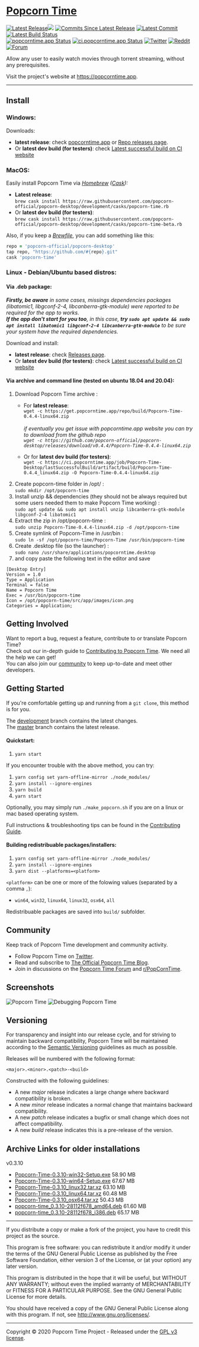 # [Popcorn Time](https://github.com/popcorn-official/popcorn-desktop)

[![Latest Release](https://img.shields.io/github/v/release/popcorn-official/popcorn-desktop?color=brightgreen&label=latest%20release)![](https://img.shields.io/github/release-date/popcorn-official/popcorn-desktop?label=)](https://github.com/popcorn-official/popcorn-desktop/releases/latest)
[![Commits Since Latest Release](https://img.shields.io/github/commits-since/popcorn-official/popcorn-desktop/latest?label=commits%20since)](https://github.com/popcorn-official/popcorn-desktop/compare/master...development)
[![Latest Commit](https://img.shields.io/github/last-commit/popcorn-official/popcorn-desktop?label=latest%20commit)](https://github.com/popcorn-official/popcorn-desktop/commit/development)
[![Latest Build Status](https://ci.popcorntime.app/job/Popcorn-Time-Desktop/badge/icon?subject=latest%20build)](https://ci.popcorntime.app/job/Popcorn-Time-Desktop/)  
[![popcorntime.app Status](https://img.shields.io/website?down_color=red&down_message=offline&label=popcorntime.app&up_color=brightgreen&up_message=online&url=https%3A%2F%2Fpopcorntime.app)](https://popcorntime.app)
[![ci.popcorntime.app Status](https://img.shields.io/website?down_color=red&down_message=offline&label=ci.popcorntime.app&up_color=brightgreen&up_message=online&url=https%3A%2F%2Fci.popcorntime.app)](https://ci.popcorntime.app)
[![Twitter](https://img.shields.io/twitter/follow/r_popcorntime?color=3299EC&label=twitter&style=flat)](https://twitter.com/r_popcorntime)
[![Reddit](https://img.shields.io/reddit/subreddit-subscribers/PopCornTime?color=red&label=reddit&style=flat)](https://www.reddit.com/r/PopCornTime)
[![Forum](https://img.shields.io/discourse/posts?color=blue&label=forum&server=https%3A%2F%2Fdiscuss.popcorntime.app&style=flat)](https://discuss.popcorntime.app) 


Allow any user to easily watch movies through torrent streaming, without any prerequisites.

Visit the project's website at https://popcorntime.app.

***

## Install

### Windows:
Downloads:
* **latest release**: check [popcorntime.app](https://popcorntime.app/#get-app) or [Repo releases page](https://github.com/popcorn-official/popcorn-desktop/releases).
* Or **latest dev build (for testers)**: check [Latest successful build on CI website](https://ci.popcorntime.app/job/Popcorn-Time-Desktop/lastSuccessfulBuild/)


### MacOS:

Easily install Popcorn Time via _[Homebrew](https://brew.sh) ([Cask](https://github.com/Homebrew/homebrew-cask#homebrew-cask)):_

* **Latest release**:  
`brew cask install https://raw.githubusercontent.com/popcorn-official/popcorn-desktop/development/casks/popcorn-time.rb`
* Or **latest dev build (for testers)**:  
`brew cask install https://raw.githubusercontent.com/popcorn-official/popcorn-desktop/development/casks/popcorn-time-beta.rb`

Also, if you keep a [_Brewfile_](https://github.com/Homebrew/homebrew-bundle#usage), you can add something like this:
~~~ rb
repo = 'popcorn-official/popcorn-desktop'
tap repo, "https://github.com/#{repo}.git"
cask 'popcorn-time'
~~~

### Linux - Debian/Ubuntu based distros:
#### Via .deb package:
_**Firstly, be aware** in some cases, missings dependencies packages (libatomic1, libgconf-2-4, libcanberra-gtk-module) were reported to be required for the app to works.  
 **If the app don't start for you too**, in this case, **try `sudo apt update && sudo apt install libatomic1 libgconf-2-4 libcanberra-gtk-module`** to be sure your system have the required dependencies._

 Download and install:
  * **latest release**: check [Releases page](https://github.com/popcorn-official/popcorn-desktop/releases).
  * Or **latest dev build (for testers)**: check [Latest successful build on CI website](https://ci.popcorntime.app/job/Popcorn-Time-Desktop/lastSuccessfulBuild/)

 #### Via archive and command line (tested on ubuntu 18.04 and 20.04):
1. Download Popcorn Time archive :  
    * For **latest release**:  
    `wget -c https://get.popcorntime.app/repo/build/Popcorn-Time-0.4.4-linux64.zip`  
    &nbsp;  
    _if eventually you get issue with popcorntime.app website you can try to download from the github repo  
    `wget -c https://github.com/popcorn-official/popcorn-desktop/releases/download/v0.4.4/Popcorn-Time-0.4.4-linux64.zip`_

    * Or for **latest dev build (for testers)**:  
    `wget -c https://ci.popcorntime.app/job/Popcorn-Time-Desktop/lastSuccessfulBuild/artifact/build/Popcorn-Time-0.4.4_linux64.zip -O Popcorn-Time-0.4.4-linux64.zip`
2. Create popcorn-time folder in /opt/ :  
`sudo mkdir /opt/popcorn-time`  
3. Install unzip && dependencies (they should not be always required but some users needed them to make Popcorn Time working) :  
`sudo apt update && sudo apt install unzip libcanberra-gtk-module libgconf-2-4 libatomic1`  
4. Extract the zip in /opt/popcorn-time :  
`sudo unzip Popcorn-Time-0.4.4-linux64.zip -d /opt/popcorn-time`  
5. Create symlink of Popcorn-Time in /usr/bin :  
`sudo ln -sf /opt/popcorn-time/Popcorn-Time /usr/bin/popcorn-time`  
6. Create .desktop file (so the launcher) :  
`sudo nano /usr/share/applications/popcorntime.desktop`  
7. and copy paste the following text in the editor and save  

```desktop
[Desktop Entry]
Version = 1.0
Type = Application
Terminal = false
Name = Popcorn Time
Exec = /usr/bin/popcorn-time
Icon = /opt/popcorn-time/src/app/images/icon.png
Categories = Application;
```


## Getting Involved

Want to report a bug, request a feature, contribute to or translate Popcorn Time?  
Check out our in-depth guide to [Contributing to Popcorn Time](CONTRIBUTING.md#contributing-to-popcorn-time). We need all the help we can get!  
You can also join our [community](README.md#community) to keep up-to-date and meet other developers.  

## Getting Started

If you're comfortable getting up and running from a `git clone`, this method is for you.

The [development](https://github.com/popcorn-official/popcorn-desktop/tree/development) branch contains the latest changes.  
The [master](https://github.com/popcorn-official/popcorn-desktop/tree/master) branch contains the latest release.

#### Quickstart:

1. `yarn start`

If you encounter trouble with the above method, you can try:

1. `yarn config set yarn-offline-mirror ./node_modules/`
2. `yarn install --ignore-engines`
3. `yarn build`
4. `yarn start`

Optionally, you may simply run `./make_popcorn.sh` if you are on a linux or mac based operating system.

Full instructions & troubleshooting tips can be found in the [Contributing Guide](CONTRIBUTING.md#contributing-to-popcorn-time).


#### Building redistribuable packages/installers:

1. `yarn config set yarn-offline-mirror ./node_modules/`
2. `yarn install --ignore-engines`
3. `yarn dist --platforms=<platform>`

`<platform>` can be one or more of the folowing values (separated by a comma `,`):
* `win64`, `win32`, `linux64`, `linux32`, `osx64`, `all`


Redistribuable packages are saved into `build/` subfolder.


<a name="community"></a>
## Community

Keep track of Popcorn Time development and community activity.

* Follow Popcorn Time on [Twitter](https://twitter.com/r_popcorntime).
* Read and subscribe to [The Official Popcorn Time Blog](https://blog.popcorntime.app/).
* Join in discussions on the [Popcorn Time Forum](https://discuss.popcorntime.app) and [r/PopCornTime](https://www.reddit.com/r/PopcornTime).

## Screenshots
![Popcorn Time](https://cloud.githubusercontent.com/assets/8317250/10714437/b1e1dc8c-7b32-11e5-9c25-d9fbd5b2f3bd.png)
![Debugging Popcorn Time](https://cloud.githubusercontent.com/assets/8317250/10714430/add70234-7b32-11e5-9be7-1de539d865ba.png)


## Versioning

For transparency and insight into our release cycle, and for striving to maintain backward compatibility, Popcorn Time will be maintained according to the [Semantic Versioning](http://semver.org/) guidelines as much as possible.

Releases will be numbered with the following format:

`<major>.<minor>.<patch>-<build>`

Constructed with the following guidelines:

* A new *major* release indicates a large change where backward compatibility is broken.
* A new *minor* release indicates a normal change that maintains backward compatibility.
* A new *patch* release indicates a bugfix or small change which does not affect compatibility.
* A new *build* release indicates this is a pre-release of the version.



## Archive Links for older installations
v0.3.10
* [Popcorn-Time-0.3.10-win32-Setup.exe](https://ci.popcorntime.app/job/Popcorn-Time-Desktop/200/artifact/build/Popcorn-Time-0.3.10-win32-Setup.exe)  58.90 MB
* [Popcorn-Time-0.3.10-win64-Setup.exe](https://ci.popcorntime.app/job/Popcorn-Time-Desktop/200/artifact/build/Popcorn-Time-0.3.10-win64-Setup.exe)  67.67 MB
* [Popcorn-Time-0.3.10_linux32.tar.xz](https://ci.popcorntime.app/job/Popcorn-Time-Desktop/200/artifact/build/Popcorn-Time-0.3.10_linux32.tar.xz)  63.10 MB
* [Popcorn-Time-0.3.10_linux64.tar.xz](https://ci.popcorntime.app/job/Popcorn-Time-Desktop/200/artifact/build/Popcorn-Time-0.3.10_linux64.tar.xz)  60.48 MB
* [Popcorn-Time-0.3.10_osx64.tar.xz](https://ci.popcorntime.app/job/Popcorn-Time-Desktop/200/artifact/build/Popcorn-Time-0.3.10_osx64.tar.xz)  50.43 MB
* [popcorn-time_0.3.10-28112f678_amd64.deb](https://ci.popcorntime.app/job/Popcorn-Time-Desktop/200/artifact/build/popcorn-time_0.3.10-28112f678_amd64.deb)  61.60 MB
* [popcorn-time_0.3.10-28112f678_i386.deb](https://ci.popcorntime.app/job/Popcorn-Time-Desktop/200/artifact/build/popcorn-time_0.3.10-28112f678_i386.deb)  65.17 MB



***

If you distribute a copy or make a fork of the project, you have to credit this project as the source.

This program is free software: you can redistribute it and/or modify it under the terms of the GNU General Public License as published by the Free Software Foundation, either version 3 of the License, or (at your option) any later version.

This program is distributed in the hope that it will be useful, but WITHOUT ANY WARRANTY; without even the implied warranty of MERCHANTABILITY or FITNESS FOR A PARTICULAR PURPOSE.  See the GNU General Public License for more details.

You should have received a copy of the GNU General Public License along with this program.  If not, see http://www.gnu.org/licenses/.

***

Copyright © 2020 Popcorn Time Project - Released under the [GPL v3 license](LICENSE.txt).
